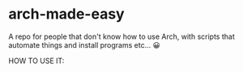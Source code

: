 # arch-made-easy
A repo for people that don't know how to use Arch, with scripts that automate things and install programs etc...
😀



HOW TO USE IT:

